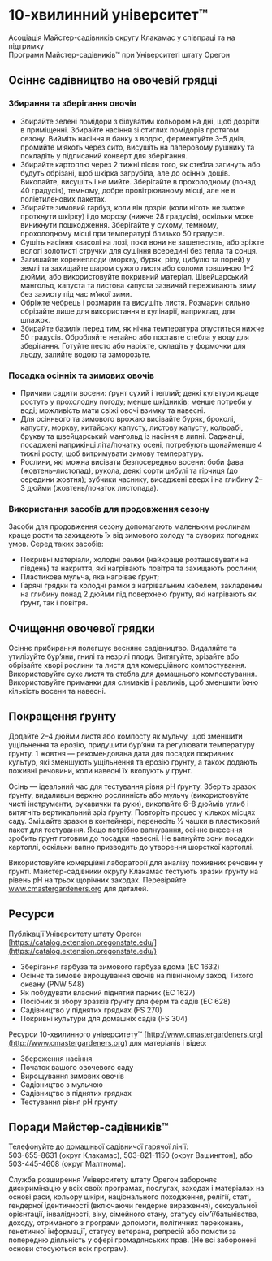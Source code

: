 # 10-хвилинний університет™  
Асоціація Майстер-садівників округу Клакамас у співпраці та на підтримку  
Програми Майстер-садівників™ при Університеті штату Орегон  

## Осіннє садівництво на овочевій грядці  

### Збирання та зберігання овочів  
- Збирайте зелені помідори з білуватим кольором на дні, щоб дозріти в приміщенні. Збирайте насіння зі стиглих помідорів протягом сезону. Вийміть насіння в банку з водою, ферментуйте 3–5 днів, промийте м’якоть через сито, висушіть на паперовому рушнику та покладіть у підписаний конверт для зберігання.  
- Збирайте картоплю через 2 тижні після того, як стебла загинуть або будуть обрізані, щоб шкірка загрубіла, але до осінніх дощів. Викопайте, висушіть і не мийте. Зберігайте в прохолодному (понад 40 градусів), темному, добре провітрюваному місці, але не в поліетиленових пакетах.  
- Збирайте зимовий гарбуз, коли він дозріє (коли ніготь не зможе проткнути шкірку) і до морозу (нижче 28 градусів), оскільки може виникнути пошкодження. Зберігайте у сухому, темному, прохолодному місці при температурі близько 50 градусів.  
- Сушіть насіння квасолі на лозі, поки вони не зашелестять, або зріжте вологі золотисті стручки для сушіння всередині без тепла та сонця.  
- Залишайте коренеплоди (моркву, буряк, ріпу, цибулю та порей) у землі та захищайте шаром сухого листя або соломи товщиною 1–2 дюйми, або використовуйте покривний матеріал. Швейцарський мангольд, капуста та листова капуста зазвичай переживають зиму без захисту під час м’якої зими.  
- Обріжте чебрець і розмарин та висушіть листя. Розмарин сильно обрізайте лише для використання в кулінарії, наприклад, для шпажок.  
- Збирайте базилік перед тим, як нічна температура опуститься нижче 50 градусів. Обробляйте негайно або поставте стебла у воду для зберігання. Готуйте песто або наріжте, складіть у формочки для льоду, залийте водою та заморозьте.  

### Посадка осінніх та зимових овочів  
- Причини садити восени: ґрунт сухий і теплий; деякі культури краще ростуть у прохолодну погоду; менше шкідників; менше потреби у воді; можливість мати свіжі овочі взимку та навесні.  
- Для осіннього та зимового врожаю висівайте буряк, броколі, капусту, моркву, китайську капусту, листову капусту, кольрабі, брукву та швейцарський мангольд із насіння в липні. Саджанці, посаджені наприкінці літа/початку осені, потребують щонайменше 4 тижні росту, щоб витримувати зимову температуру.  
- Рослини, які можна висівати безпосередньо восени: боби фава (жовтень–листопад), рукола, деякі сорти цибулі та гірчиця (до середини жовтня); зубчики часнику, висаджені вверх і на глибину 2–3 дюйми (жовтень/початок листопада).  

### Використання засобів для продовження сезону  
Засоби для продовження сезону допомагають маленьким рослинам краще рости та захищають їх від зимового холоду та суворих погодних умов. Серед таких засобів:  
- Покривні матеріали, холодні рамки (найкраще розташовувати на південь) та накриття, які нагрівають повітря та захищають рослини;  
- Пластикова мульча, яка нагріває ґрунт;  
- Гарячі грядки та холодні рамки з нагрівальним кабелем, закладеним на глибину понад 2 дюйми під поверхнею ґрунту, які нагрівають як ґрунт, так і повітря.  

## Очищення овочевої грядки  
Осіннє прибирання полегшує весняне садівництво. Видаляйте та утилізуйте бур’яни, гнилі та незрілі плоди. Витягуйте, зрізайте або обрізайте хворі рослини та листя для комерційного компостування. Використовуйте сухе листя та стебла для домашнього компостування. Використовуйте приманки для слимаків і равликів, щоб зменшити їхню кількість восени та навесні.  

## Покращення ґрунту  
Додайте 2–4 дюйми листя або компосту як мульчу, щоб зменшити ущільнення та ерозію, придушити бур’яни та регулювати температуру ґрунту. 1 жовтня — рекомендована дата для посадки покривних культур, які зменшують ущільнення та ерозію ґрунту, а також додають поживні речовини, коли навесні їх вкопують у ґрунт.  

Осінь — ідеальний час для тестування рівня pH ґрунту. Зберіть зразок ґрунту, видаливши верхню рослинність або мульчу (використовуйте чисті інструменти, рукавички та руки), викопайте 6–8 дюймів углиб і витягніть вертикальний зріз ґрунту. Повторіть процес у кількох місцях саду. Змішайте зразки в контейнері, перенесіть ½ чашки в пластиковий пакет для тестування. Якщо потрібно вапнування, осіннє внесення зробить ґрунт готовим до посадки навесні. Не вапнуйте зони посадки картоплі, оскільки вапно призводить до утворення шорсткої картоплі.  

Використовуйте комерційні лабораторії для аналізу поживних речовин у ґрунті. Майстер-садівники округу Клакамас тестують зразки ґрунту на рівень pH на трьох щорічних заходах. Перевіряйте www.cmastergardeners.org для деталей.  

## Ресурси  
Публікації Університету штату Орегон [https://catalog.extension.oregonstate.edu/](https://catalog.extension.oregonstate.edu/)  
- Зберігання гарбуза та зимового гарбуза вдома (EC 1632)  
- Осіннє та зимове вирощування овочів на північному заході Тихого океану (PNW 548)  
- Як побудувати власний піднятий парник (EC 1627)  
- Посібник зі збору зразків ґрунту для ферм та садів (EC 628)  
- Садівництво у піднятих грядках (FS 270)  
- Покривні культури для домашніх садів (FS 304)  

Ресурси 10-хвилинного університету™ [http://www.cmastergardeners.org](http://www.cmastergardeners.org) для матеріалів і відео:  
- Збереження насіння  
- Початок вашого овочевого саду  
- Вирощування зимових овочів  
- Садівництво з мульчою  
- Садівництво в піднятих грядках  
- Тестування рівня pH ґрунту  

## Поради Майстер-садівників™  
Телефонуйте до домашньої садівничої гарячої лінії:  
503-655-8631 (округ Клакамас), 503-821-1150 (округ Вашингтон), або 503-445-4608 (округ Малтнома).  

Служба розширення Університету штату Орегон забороняє дискримінацію у всіх своїх програмах, послугах, заходах і матеріалах на основі раси, кольору шкіри, національного походження, релігії, статі, гендерної ідентичності (включаючи гендерне вираження), сексуальної орієнтації, інвалідності, віку, сімейного стану, статусу сім’ї/батьківства, доходу, отриманого з програми допомоги, політичних переконань, генетичної інформації, статусу ветерана, репресій або помсти за попередню діяльність у сфері громадянських прав. (Не всі заборонені основи стосуються всіх програм).